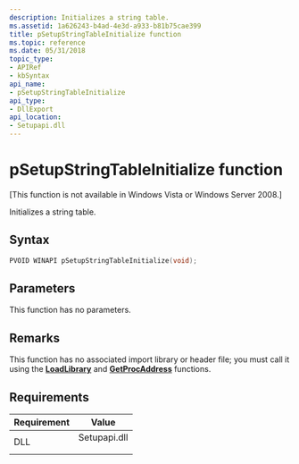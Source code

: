 ```yaml
---
description: Initializes a string table.
ms.assetid: 1a626243-b4ad-4e3d-a933-b81b75cae399
title: pSetupStringTableInitialize function
ms.topic: reference
ms.date: 05/31/2018
topic_type: 
- APIRef
- kbSyntax
api_name: 
- pSetupStringTableInitialize
api_type: 
- DllExport
api_location: 
- Setupapi.dll
---
```


# pSetupStringTableInitialize function

\[This function is not available in Windows Vista or Windows Server 2008.\]

Initializes a string table.

## Syntax


```C++
PVOID WINAPI pSetupStringTableInitialize(void);
```



## Parameters

This function has no parameters.

## Remarks

This function has no associated import library or header file; you must call it using the [**LoadLibrary**](/windows/win32/api/libloaderapi/nf-libloaderapi-loadlibrarya) and [**GetProcAddress**](/windows/win32/api/libloaderapi/nf-libloaderapi-getprocaddress) functions.

## Requirements



| Requirement | Value |
|----------------|-----------------------------------------------------------------------------------------|
| DLL<br/> | <dl> <dt>Setupapi.dll</dt> </dl> |



 

 
